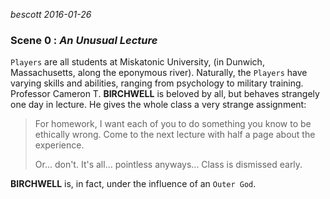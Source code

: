 
*bescott 2016-01-26*

### Scene 0 : *An Unusual Lecture* ###

`Players` are all students at Miskatonic University, (in Dunwich, Massachusetts, along the eponymous river).
Naturally, the `Players` have varying skills and abilities, ranging from psychology to military training.
Professor Cameron T. **BIRCHWELL** is beloved by all, but behaves strangely one day in lecture.
He gives the whole class a very strange assignment:

> For homework, I want each of you to do something you know to be ethically wrong.
> Come to the next lecture with half a page about the experience.
>
> Or... don't. It's all... pointless anyways... Class is dismissed early.

**BIRCHWELL** is, in fact, under the influence of an `Outer God`.
